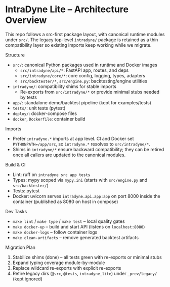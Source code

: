 # IntraDyne Lite – Architecture Overview

This repo follows a src-first package layout, with canonical runtime modules under `src/`. The legacy top-level `intradyne/` package is retained as a thin compatibility layer so existing imports keep working while we migrate.

Structure
- `src/`: canonical Python packages used in runtime and Docker images
  - `src/intradyne/api/*`: FastAPI app, routes, and deps
  - `src/intradyne/core/*`: core config, logging, types, adapters
  - `src/backtester/*`, `src/engine.py`: backtesting/engine utilities
- `intradyne/`: compatibility shims for stable imports
  - Re-exports from `src/intradyne/*` or provide minimal stubs needed by tests
- `app/`: standalone demo/backtest pipeline (kept for examples/tests)
- `tests/`: unit tests (pytest)
- `deploy/`: docker-compose files
- `docker`, `Dockerfile`: container build

Imports
- Prefer `intradyne.*` imports at app level. CI and Docker set `PYTHONPATH=/app/src`, so `intradyne.*` resolves to `src/intradyne/*`.
- Shims in `intradyne/*` ensure backward compatibility; they can be retired once all callers are updated to the canonical modules.

Build & CI
- Lint: ruff on `intradyne src app tests`
- Types: mypy scoped via `mypy.ini` (starts with `src/engine.py` and `src/backtester/`)
- Tests: pytest
- Docker: uvicorn serves `intradyne.api.app:app` on port 8000 inside the container (published as 8080 on host in compose)

Dev Tasks
- `make lint` / `make type` / `make test` – local quality gates
- `make docker-up` – build and start API (listens on `localhost:8080`)
- `make docker-logs` – follow container logs
- `make clean-artifacts` – remove generated backtest artifacts

Migration Plan
1) Stabilize shims (done) – all tests green with re-exports or minimal stubs
2) Expand typing coverage module-by-module
3) Replace wildcard re-exports with explicit re-exports
4) Retire legacy dirs (`@src`, `@tests`, `intradyne_lite`) under `_prev/legacy/` (kept ignored)

